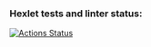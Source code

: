 ### Hexlet tests and linter status:
[![Actions Status](https://github.com/VladimirKonts/python-project-49/actions/workflows/hexlet-check.yml/badge.svg)](https://github.com/VladimirKonts/python-project-49/actions)